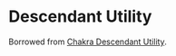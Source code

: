 # Descendant Utility

Borrowed from [Chakra Descendant Utility](https://github.com/chakra-ui/chakra-ui/tree/main/packages/components/descendant).
